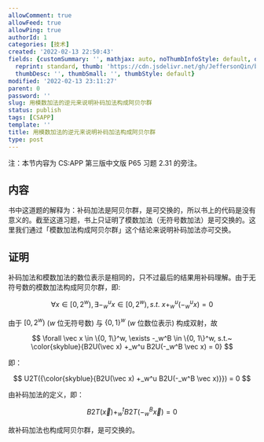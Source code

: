 ```yaml
---
allowComment: true
allowFeed: true
allowPing: true
authorId: 1
categories: [技术]
created: '2022-02-13 22:50:43'
fields: {customSummary: '', mathjax: auto, noThumbInfoStyle: default, outdatedNotice: 'no',
  reprint: standard, thumb: 'https://cdn.jsdelivr.net/gh/JeffersonQin/blog-asset@latest/usr/picgo/20210903214801.png',
  thumbDesc: '', thumbSmall: '', thumbStyle: default}
modified: '2022-02-13 23:11:27'
parent: 0
password: ''
slug: 用模数加法的逆元来说明补码加法构成阿贝尔群
status: publish
tags: [CSAPP]
template: ''
title: 用模数加法的逆元来说明补码加法构成阿贝尔群
type: post
---
```

注：本节内容为 CS:APP 第三版中文版 P65 习题 2.31 的旁注。

## 内容

书中这道题的解释为：补码加法是阿贝尔群，是可交换的，所以书上的代码是没有意义的。截至这道习题，书上只证明了模数加法（无符号数加法）是可交换的。这里我们通过「模数加法构成阿贝尔群」这个结论来说明补码加法亦可交换。

## 证明

补码加法和模数加法的数位表示是相同的，只不过最后的结果用补码理解。由于无符号数的模数加法构成阿贝尔群，即:

$$
	\forall x \in [0, 2^w), \exists -_w^u x \in [0, 2^w), s.t.~ x +_w^u (-_w^u x) = 0
$$

由于 $[0, 2^w)$ ($w$ 位无符号数) 与 $\{0, 1\}^w$ ($w$ 位数位表示) 构成双射，故

$$
	\forall \vec x \in \{0, 1\}^w, \exists -_w^B \in \{0, 1\}^w, s.t.~ \color{skyblue}{B2U(\vec x) +_w^u B2U(-_w^B \vec x) = 0}
$$

即：

$$
	U2T({\color{skyblue}{B2U(\vec x) +_w^u B2U(-_w^B \vec x)}}) = 0
$$

由补码加法的定义，即：

$$
	B2T(\vec x) +_w^t B2T(-_w^B \vec x) = 0
$$

故补码加法也构成阿贝尔群，是可交换的。
